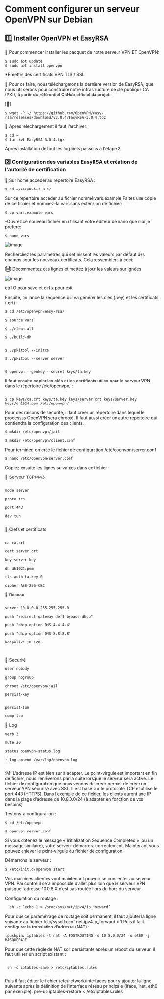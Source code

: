 



# Comment configurer un serveur OpenVPN sur Debian 




## :one:  Installer OpenVPN et EasyRSA

:pushpin: Pour commencer installer les pacquet de notre serveur VPN ET OpenVPN:

```
$ sudo apt update
$ sudo apt install openvpn
```

*Emettre des certificats:VPN TLS / SSL

:pushpin: Pour ce faire, nous téléchargerons la dernière version de EasyRSA, que nous utiliserons pour construire notre infrastructure de clé publique CA (PKI), à partir du référentiel GitHub officiel du projet:




[🎥] 

```
$ wget -P ~/ https://github.com/OpenVPN/easy-rsa/releases/download/v3.0.4/EasyRSA-3.0.4.tgz
```



:pushpin: Apres telechargement il faut l'archiver:
```
$ cd ~
$ tar xvf EasyRSA-3.0.4.tgz

```
Apres installation de tout les logiciels passons a l'etape 2.

### :two: Configuration des variables EasyRSA et création de l'autorité de certification

:pushpin: Sur home acceder au repertoire EasyRSA :

```
$ cd ~/EasyRSA-3.0.4/

```
Sur ce repertoire acceder au fichier  nommé vars.example
Faites une copie de ce fichier et nommez-la vars sans extension de fichier:


```
$ cp vars.example vars

```
-Ouvrez ce nouveau fichier en utilisant votre éditeur de nano que moi je prefere:

```
$ nano vars

```








![image](vars.PNG)






Recherchez les paramètres qui définissent les valeurs par défaut des champs pour les nouveaux certificats. Cela ressemblera à ceci:



:m: Décommentez ces lignes et mettez à jour les valeurs surlignées



![image](Cap1.PNG)



ctrl O pour save et ctrl x pour exit 

Ensuite, on lance la séquence qui va générer les clés (.key) et les
certificats (.crt) :
```
$ cd /etc/openvpn/easy-rsa/

```
```
$ source vars

```
```
$ ./clean-all

```
```
$ ./build-dh

```

```

$ ./pkitool --initca

```
```
$ ./pkitool --server server

```
```

$ openvpn --genkey --secret keys/ta.key

```
Il faut ensuite copier les clés et les certificats utiles pour le serveur
VPN dans le répertoire /etc/openvpn/ :
```

$ cp keys/ca.crt keys/ta.key keys/server.crt keys/server.key keys/dh1024.pem /etc/openvpn/

```
Pour des raisons de sécurité, il faut créer un répertoire 
dans lequel le processus OpenVPN sera chrooté. Il faut aussi créer
un autre répertoire qui contiendra la configuration des clients.
```
$ mkdir /etc/openvpn/jail

```
```
$ mkdir /etc/openvpn/client.conf

```
Pour terminer, on créé le fichier de configuration
/etc/openvpn/server.conf

```
$ nano /etc/openvpn/server.conf

```

Copiez ensuite les lignes suivantes dans ce fichier :


:pushpin: Serveur TCP/443

```

mode server

proto tcp

port 443

dev tun


```


:pushpin: Clefs et certificats

```

ca ca.crt

cert server.crt

key server.key

dh dh1024.pem

tls-auth ta.key 0

cipher AES-256-CBC

```

:pushpin: Reseau

```

server 10.8.0.0 255.255.255.0

push "redirect-gateway def1 bypass-dhcp"

push "dhcp-option DNS 4.4.4.4"

push "dhcp-option DNS 8.8.8.8"

keepalive 10 120



```

 :pushpin: Securité

```
user nobody

group nogroup

chroot /etc/openvpn/jail

persist-key 


persist-tun

comp-lzo

```

:pushpin: Log
```
verb 3

mute 20

status openvpn-status.log

; log-append /var/log/openvpn.log


```

 :M: L’adresse IP est bien sur à adapter.
Le point-virgule est important en fin de fichier, nous l’enlèverons par
la suite lorsque le serveur sera activé.
Le fichier de configuration que nous venons de créer permet de créer
un serveur VPN sécurisé avec SSL. Il est basé sur le protocole TCP et
utilise le port 443 (HTTPS). Dans l’exemple de ce fichier, les clients
auront une IP dans la plage d’adresse de 10.8.0.0/24 (à adapter en
fonction de vos besoins).

Testons la configuration :

```
$ cd /etc/openvpn

$ openvpn server.conf

```
Si vous obtenez le message « Initialization Sequence Completed » (ou
un message similaire), votre serveur démarrera correctement.
Maintenant vous pouvez enlever le point-virgule du fichier de
configuration.

Démarrons le serveur :
```
$ /etc/init.d/openvpn start

```
Vos machines clientes vont maintenant pouvoir se connecter au
serveur VPN. Par contre il sera impossible d’aller plus loin que le
serveur VPN puisque l’adresse 10.0.8.X n’est pas routée hors du hors du
serveur.

Configuration du routage :

```
  sh -c ‘echo 1 > /proc/sys/net/ipv4/ip_forward’

```
Pour que ce paramétrage de routage soit permanent, il faut ajouter
la ligne suivante au fichier /etc/sysctl.conf
net.ipv4.ip_forward = 1
Puis il faut configurer la translation d’adresse (NAT) :


```
:pushpin: iptables -t nat -A POSTROUTING -s 10.8.0.0/24 -o eth0 -j MASQUERADE

```
Pour que cette règle de NAT soit persistante après un reboot du
serveur, il faut utiliser un script existant :

```

 sh -c iptables-save > /etc/iptables.rules


```
Puis il faut éditer le fichier /etc/network/interfaces pour y ajouter la
ligne suivante après la définition de l’interface réseau principale
(iface, inet, eth0 par exemple).
pre-up iptables-restore < /etc/iptables.rules









